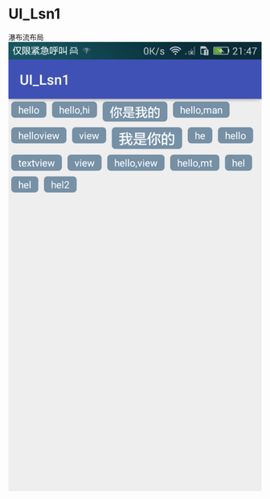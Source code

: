 # UI_Lsn1
瀑布流布局
![](https://github.com/lichao3140/UI_Lsn1/blob/master/screenshot/device-2017-10-05-214735.png)